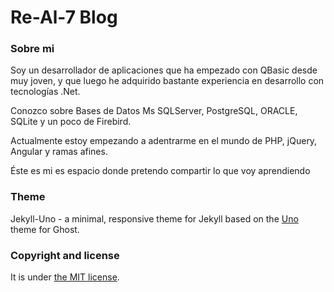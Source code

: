 # Re-Al-7 Blog

### Sobre mi
Soy un desarrollador de aplicaciones que ha empezado con QBasic desde muy joven, y que luego he adquirido bastante experiencia en desarrollo con tecnologías .Net.

Conozco sobre Bases de Datos Ms SQLServer, PostgreSQL, ORACLE, SQLite y un poco de Firebird.

Actualmente estoy empezando a adentrarme en el mundo de PHP, jQuery, Angular y ramas afines.

Éste es mi es espacio donde pretendo compartir lo que voy aprendiendo

### Theme
Jekyll-Uno - a minimal, responsive theme for Jekyll based on the [Uno](https://github.com/daleanthony/Uno) theme for Ghost.

### Copyright and license

It is under [the MIT license](/LICENSE).
